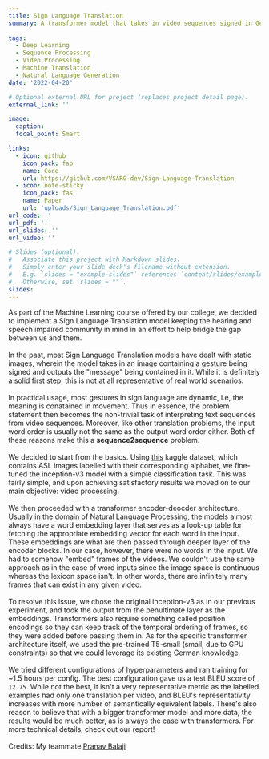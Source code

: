 ```yaml
---
title: Sign Language Translation
summary: A transformer model that takes in video sequences signed in German Sign Language and translates them into readable German text.
 
tags:
  - Deep Learning
  - Sequence Processing
  - Video Processing
  - Machine Translation
  - Natural Language Generation
date: '2022-04-20'

# Optional external URL for project (replaces project detail page).
external_link: ''

image:
  caption: 
  focal_point: Smart

links:
  - icon: github
    icon_pack: fab
    name: Code
    url: https://github.com/VSARG-dev/Sign-Language-Translation
  - icon: note-sticky
    icon_pack: fas
    name: Paper
    url: 'uploads/Sign_Language_Translation.pdf'
url_code: ''
url_pdf: ''
url_slides: ''
url_video: ''

# Slides (optional).
#   Associate this project with Markdown slides.
#   Simply enter your slide deck's filename without extension.
#   E.g. `slides = "example-slides"` references `content/slides/example-slides.md`.
#   Otherwise, set `slides = ""`.
slides: 
---
```


As part of the Machine Learning course offered by our college, we decided to implement a Sign Language Translation model keeping the hearing and speech impaired community in mind in an effort to help bridge the gap between us and them. \
\
In the past, most Sign Language Translation models have dealt with static images, wherein the model takes in an image containing a gesture being signed and outputs the "message" being contained in it. While it is definitely a solid first step, this is not at all representative of real world scenarios. \
\
In practical usage, most gestures in sign language are dynamic, i.e, the meaning is conatained in movement. Thus in essence, the problem statement then becomes the non-trivial task of interpreting text sequences from video sequences. Moreover, like other translation problems, the input word order is usually not the same as the output word order either. Both of these reasons make this a **sequence2sequence** problem. \
\
We decided to start from the basics. Using [this](https://www.kaggle.com/datasets/grassknoted/asl-alphabet) kaggle dataset, which contains ASL images labelled with their corresponding alphabet, we fine-tuned the inception-v3 model with a simple classification task. This was fairly simple, and upon achieving satisfactory results we moved on to our main objective: video processing. \
\
We then proceeded with a transformer encoder-deocder architecture. Usually in the domain of Natural Language Processing, the models almost always have a word embedding layer that serves as a look-up table for fetching the appropriate embedding vector for each word in the input. These embeddings are what are then passed through deeper layer of the encoder blocks. In our case, however, there were no words in the input. We had to somehow "embed" frames of the videos. We couldn't use the same approach as in the case of word inputs since the image space is continuous whereas the lexicon space isn't. In other words, there are infinitely many frames that can exist in any given video.\
\
To resolve this issue, we chose the original inception-v3 as in our previous experiment, and took the output from the penultimate layer as the embeddings. Transformers also require something called position encodings so they can keep track of the temporal ordering of frames, so they were added before passing them in. As for the specific transformer architecture itself, we used the pre-trained T5-small (small, due to GPU constraints) so that we could leverage its existing German knowledge. \
\
We tried different configurations of hyperparameters and ran training for ~1.5 hours per config. The best configuration gave us a test BLEU score of `12.75`. While not the best, it isn't a very representative metric as the labelled examples had only one translation per video, and BLEU's representativity increases with more number of semantically equivalent labels. There's also reason to believe that with a bigger transformer model and more data, the results would be much better, as is always the case with transformers. For more technical details, check out our report! \
\
Credits: My teammate [Pranav Balaji](https://github.com/greenfish8090)
